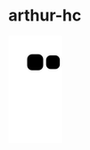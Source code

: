 # arthur-hc

![Snake animation](https://github.com/rafaballerini/rafaballerini/blob/output/github-contribution-grid-snake.svg)
